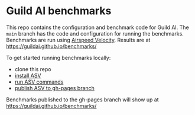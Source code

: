 # Guild AI benchmarks

This repo contains the configuration and benchmark code for Guild AI.
The `main` branch has the code and configuration for running the benchmarks.
Benchmarks are run using [Airspeed Velocity](https://asv.readthedocs.io/en/stable/index.html). Results are at https://guildai.github.io/benchmarks/

To get started running benchmarks locally:

* clone this repo
* [install ASV](https://asv.readthedocs.io/en/stable/installing.html)
* [run ASV commands](https://asv.readthedocs.io/en/stable/using.html#running-benchmarks)
* [publish ASV to gh-pages branch](https://asv.readthedocs.io/en/stable/commands.html#asv-gh-pages)

Benchmarks published to the gh-pages branch will show up at https://guildai.github.io/benchmarks/
